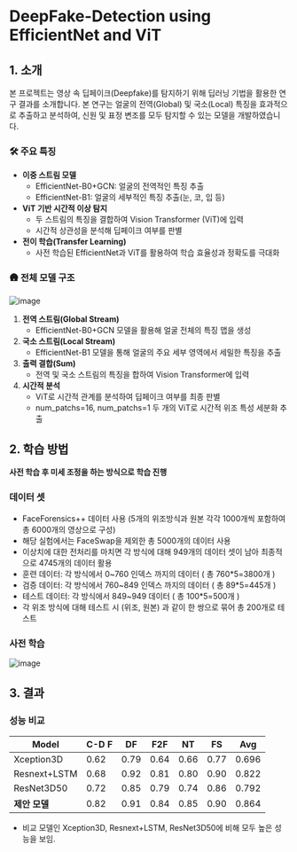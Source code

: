 # DeepFake-Detection using EfficientNet and ViT

## 1. 소개
본 프로젝트는 영상 속 딥페이크(Deepfake)를 탐지하기 위해 딥러닝 기법을 활용한 연구 결과를 소개합니다. 본 연구는 얼굴의 전역(Global) 및 국소(Local) 특징을 효과적으로 추출하고 분석하여, 신원 및 표정 변조를 모두 탐지할 수 있는 모델을 개발하였습니다. 



### 🛠️ 주요 특징
- **이중 스트림 모델**  
  - EfficientNet-B0+GCN: 얼굴의 전역적인 특징 추출
  - EfficientNet-B1: 얼굴의 세부적인 특징 추출(눈, 코, 입 등)
- **ViT 기반 시간적 이상 탐지**  
  - 두 스트림의 특징을 결합하여 Vision Transformer (ViT)에 입력
  - 시간적 상관성을 분석해 딥페이크 여부를 판별
- **전이 학습(Transfer Learning)**  
  - 사전 학습된 EfficientNet과 ViT를 활용하여 학습 효율성과 정확도를 극대화
 


### 🛖 전체 모델 구조

![image](https://github.com/user-attachments/assets/3630e69b-2711-4929-b748-f94dff03e531)


1. **전역 스트림(Global Stream)**  
   - EfficientNet-B0+GCN 모델을 활용해 얼굴 전체의 특징 맵을 생성
2. **국소 스트림(Local Stream)**  
   - EfficientNet-B1 모델을 통해 얼굴의 주요 세부 영역에서 세밀한 특징을 추출
3. **출력 결합(Sum)**  
   - 전역 및 국소 스트림의 특징을 합하여 Vision Transformer에 입력
4. **시간적 분석**  
   - ViT로 시간적 관계를 분석하여 딥페이크 여부를 최종 판별
   - num_patchs=16, num_patchs=1 두 개의 ViT로 시간적 위조 특성 세분화 추출
  



## 2. 학습 방법

**사전 학습 후 미세 조정을 하는 방식으로 학습 진행**

### 데이터 셋
- FaceForensics++ 데이터 사용 (5개의 위조방식과 원본 각각 1000개씩 포함하여 총 6000개의 영상으로 구성)
- 해당 실험에서는 FaceSwap을 제외한 총 5000개의 데이터 사용
- 이상치에 대한 전처리를 마치면 각 방식에 대해 949개의 데이터 셋이 남아 최종적으로 4745개의 데이터 활용
- 훈련 데이터: 각 방식에서 0~760 인덱스 까지의 데이터 ( 총 760*5=3800개 )
- 검증 데이터: 각 방식에서 760~849 인덱스 까지의 데이터 ( 총 89*5=445개 )
- 테스트 데이터: 각 방식에서 849~949 데이터 ( 총 100*5=500개 )
- 각 위조 방식에 대해 테스트 시 (위조, 원본) 과 같이 한 쌍으로 묶어 총 200개로 테스트


### 사전 학습
![image](https://github.com/user-attachments/assets/938480c3-569b-4a7e-a02c-9c21bcdce651)



  



## 3. 결과

### 성능 비교

| Model              | C-D F | DF   | F2F  | NT   | FS   | Avg   |
|--------------------|-------|------|------|------|------|-------|
| Xception3D         | 0.62  | 0.79 | 0.64 | 0.66 | 0.77 | 0.696 |
| Resnext+LSTM       | 0.68  | 0.92 | 0.81 | 0.80 | 0.90 | 0.822 |
| ResNet3D50         | 0.72  | 0.85 | 0.79 | 0.74 | 0.86 | 0.792 |
| **제안 모델** | 0.82  | 0.91 | 0.84 | 0.85 | 0.90 | 0.864 |

- 비교 모델인 Xception3D, Resnext+LSTM, ResNet3D50에 비해 모두 높은 성능을 보임.
  
